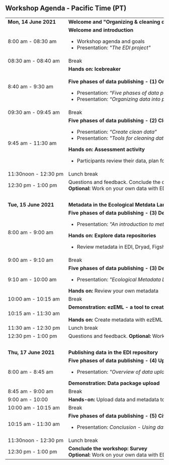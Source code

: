 ## Workshop Agenda - Pacific Time (PT)

<table>
  <tr>
    <td nowrap><strong>Mon, 14 June 2021</strong></td>
       <td><strong>Welcome and "Organizing & cleaning data for publishing"</strong></td>
</tr><tr>
  <td nowrap>8:00 am - 08:30 am</td>
    <td><strong>Welcome and introduction </strong> <br><ul>
      <li>Workshop agenda and goals</li>
      <li>Presentation: <i>"The EDI project"</i></li></ul>
      </td>
</tr><tr>
    <td nowrap>08:30 am - 08:40 am</td><td>Break</td>
</tr>
    <tr>
    <font size="-1"><td nowrap>8:40 am - 9:30 am</td>
           <td nowrap><strong>Hands on: Icebreaker</strong><br><br>
       <strong>Five phases of data publishing - (1) Organize</strong><br><ul>
         <li>Presentation: <i>“Five phases of data publishing”</i></li>
         <li>Presentation: <i>“Organizing data into publishable units”</i></li></ul>
   </td></font>
</tr><tr>
    <td nowrap>09:30 am - 09:45 am</td><td>Break</td>
</tr>
  <tr>
    <td nowrap>9:45 am - 11:30 am</td>
<td nowrap><strong>Five phases of data publishing - (2) Clean</strong><br><ul>
         <li>Presentation: <i>“Create clean data”</i></li>
         <li>Presentation: <i>"Tools for cleaning data: R, OpenRefine, Excel"</i></li></ul>
       <strong>Hands on: Assessment activity</strong><br><ul>
      <li>Participants review their data, plan for how to and work on cleaning their data</li></ul>
      </td>
</tr>    
</tr><tr>
    <td nowrap>11:30noon - 12:30 pm</td><td>Lunch break</td>
</tr>
<tr>
    <td nowrap>12:30 pm - 1:00 pm</td>
        <td nowrap>Questions and feedback. Conclude the day.<br>
        <strong>Optional:</strong> Work on your own data with EDI support: Organize, clean, create metadata, upload data.
  </td> 
</tr>    
<tr><td></td><td><br></td></tr>    
<tr>
    <td nowrap><strong>Tue, 15 June 2021</strong></td><td><strong>Metadata in the Ecological Metdata Language (EML)</strong></td>
</tr><tr>
    <td nowrap>8:00 am - 9:00 am</td>
   <td><strong>Five phases of data publishing - (3) Describe</strong><br><ul>
     <li>Presentation: <i>"An introduction to metadata and data repositories"</i></li></ul>
      <strong>Hands on: Explore data repositories</strong>
     <ul><li> Review metadata in EDI, Dryad, Figshare, Zenodo</li></ul>
  </td>
      <tr>
    <td nowrap>9:00 am - 9:10 am</td><td>Break</td></tr>
    <td nowrap>9:10 am - 10:00 am</td>
  <td><strong>Five phases of data publishing - (3) Describe continued</strong><br><ul>
      <li>Presentation: <i>"Ecological Metadata Language (EML): A Metadata Standard for Ecological Sciences"</i></li></ul>
      <strong>Hands on:</strong> Review your own metadata
  </td>
      <tr>
    <td nowrap>10:00 am - 10:15 am</td><td>Break</td></tr>
  <tr>
    <td nowrap>10:15 am - 11:30 am</td>  
   <td><strong>Demonstration: ezEML - a tool to create EML"</strong><br><br>
      <strong>Hands on:</strong> Create metadata with ezEML</td>
</tr><tr>
    <td nowrap>11:30 am - 12:30 pm</td><td>Lunch break</td>
</tr><tr>
    <td nowrap>12:30 pm - 1:00 pm</td>
    <td nowrap>Questions and feedback.
      <strong>Optional:</strong> Work on your own data with EDI support: Organize, clean, create metadata, upload data.</strong></td>
</tr>
<tr><td></td><td><br></td></tr>
<tr>
 <td><strong>Thu, 17 June 2021</strong></td><td><strong> Publishing data in the EDI repository</strong></td>
</tr><tr>
    <td nowrap>8:00 am - 8:45 am</td>
    <td><strong>Five phases of data publishing - (4) Upload</strong><br><ul>
    <li>Presentation: <i>"Overview of data upload and publishing in the EDI data portal"</i></li></ul>
      <strong>Demonstration: Data package upload</strong></td>
</tr><tr>
    <td nowrap>8:45 am - 9:00 am</td><td>Break</td>
</tr><tr>
    <td nowrap>9:00 am - 10:00</td>
    <td><strong>Hands-on:</strong> Upload data and metadata to the EDI Data Repository.</td>
<tr>
    <td nowrap>10:00 am - 10:15 am</td><td>Break</td>
</tr>
<tr>
    <td nowrap>10:15 am - 11:30 am</td>  
   <td><strong>Five phases of data publishing - (5) Cite</strong><br><ul>
      <li>Presentation: <i>Conclusion - Using data packages in the EDI repository</i></li></ul>
</tr>
 <tr>
    <td nowrap>11:30noon - 12:30 pm</td><td>Lunch break</td>
</tr>
<tr>
    <td nowrap>12:30 pm - 1:00 pm</td><td>
        <strong>Conclude the workshop: Survey</strong><br>
       <strong>Optional:</strong> Work on your own data with EDI support: Organize, clean, create metadata, upload data.</strong></td>
     </td>
 </tr>
</table>
